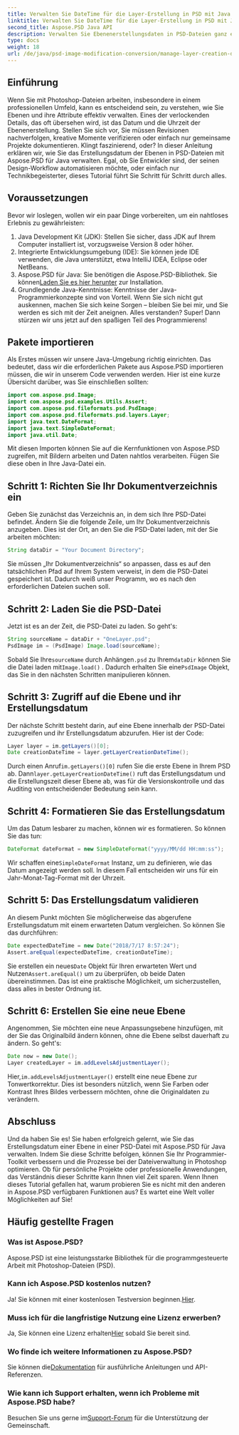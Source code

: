 ```yaml
---
title: Verwalten Sie DateTime für die Layer-Erstellung in PSD mit Java
linktitle: Verwalten Sie DateTime für die Layer-Erstellung in PSD mit Java
second_title: Aspose.PSD Java API
description: Verwalten Sie Ebenenerstellungsdaten in PSD-Dateien ganz einfach mit Java. Diese Anleitung führt Sie durch die Verwendung von Aspose.PSD für die nahtlose Bildbearbeitung und Ebenenverwaltung.
type: docs
weight: 18
url: /de/java/psd-image-modification-conversion/manage-layer-creation-datetime-psd/
---
```

## Einführung
Wenn Sie mit Photoshop-Dateien arbeiten, insbesondere in einem professionellen Umfeld, kann es entscheidend sein, zu verstehen, wie Sie Ebenen und ihre Attribute effektiv verwalten. Eines der verlockenden Details, das oft übersehen wird, ist das Datum und die Uhrzeit der Ebenenerstellung. Stellen Sie sich vor, Sie müssen Revisionen nachverfolgen, kreative Momente verifizieren oder einfach nur gemeinsame Projekte dokumentieren. Klingt faszinierend, oder? In dieser Anleitung erklären wir, wie Sie das Erstellungsdatum der Ebenen in PSD-Dateien mit Aspose.PSD für Java verwalten. Egal, ob Sie Entwickler sind, der seinen Design-Workflow automatisieren möchte, oder einfach nur Technikbegeisterter, dieses Tutorial führt Sie Schritt für Schritt durch alles.
## Voraussetzungen
Bevor wir loslegen, wollen wir ein paar Dinge vorbereiten, um ein nahtloses Erlebnis zu gewährleisten:
1. Java Development Kit (JDK): Stellen Sie sicher, dass JDK auf Ihrem Computer installiert ist, vorzugsweise Version 8 oder höher.
2. Integrierte Entwicklungsumgebung (IDE): Sie können jede IDE verwenden, die Java unterstützt, etwa IntelliJ IDEA, Eclipse oder NetBeans.
3.  Aspose.PSD für Java: Sie benötigen die Aspose.PSD-Bibliothek. Sie können[Laden Sie es hier herunter](https://releases.aspose.com/psd/java/) zur Installation.
4. Grundlegende Java-Kenntnisse: Kenntnisse der Java-Programmierkonzepte sind von Vorteil. Wenn Sie sich nicht gut auskennen, machen Sie sich keine Sorgen – bleiben Sie bei mir, und Sie werden es sich mit der Zeit aneignen.
Alles verstanden? Super! Dann stürzen wir uns jetzt auf den spaßigen Teil des Programmierens!
## Pakete importieren
Als Erstes müssen wir unsere Java-Umgebung richtig einrichten. Das bedeutet, dass wir die erforderlichen Pakete aus Aspose.PSD importieren müssen, die wir in unserem Code verwenden werden. Hier ist eine kurze Übersicht darüber, was Sie einschließen sollten:
```java
import com.aspose.psd.Image;
import com.aspose.psd.examples.Utils.Assert;
import com.aspose.psd.fileformats.psd.PsdImage;
import com.aspose.psd.fileformats.psd.layers.Layer;
import java.text.DateFormat;
import java.text.SimpleDateFormat;
import java.util.Date;
```
Mit diesen Importen können Sie auf die Kernfunktionen von Aspose.PSD zugreifen, mit Bildern arbeiten und Daten nahtlos verarbeiten. Fügen Sie diese oben in Ihre Java-Datei ein.
## Schritt 1: Richten Sie Ihr Dokumentverzeichnis ein
Geben Sie zunächst das Verzeichnis an, in dem sich Ihre PSD-Datei befindet. Ändern Sie die folgende Zeile, um Ihr Dokumentverzeichnis anzugeben. Dies ist der Ort, an den Sie die PSD-Datei laden, mit der Sie arbeiten möchten:
```java
String dataDir = "Your Document Directory";
```

Sie müssen „Ihr Dokumentverzeichnis“ so anpassen, dass es auf den tatsächlichen Pfad auf Ihrem System verweist, in dem die PSD-Datei gespeichert ist. Dadurch weiß unser Programm, wo es nach den erforderlichen Dateien suchen soll.
## Schritt 2: Laden Sie die PSD-Datei
Jetzt ist es an der Zeit, die PSD-Datei zu laden. So geht's:
```java
String sourceName = dataDir + "OneLayer.psd";
PsdImage im = (PsdImage) Image.load(sourceName);
```

 Sobald Sie Ihre`sourceName` durch Anhängen`.psd` zu Ihrem`dataDir` können Sie die Datei laden mit`Image.load()` . Dadurch erhalten Sie eine`PsdImage` Objekt, das Sie in den nächsten Schritten manipulieren können.
## Schritt 3: Zugriff auf die Ebene und ihr Erstellungsdatum
Der nächste Schritt besteht darin, auf eine Ebene innerhalb der PSD-Datei zuzugreifen und ihr Erstellungsdatum abzurufen. Hier ist der Code:
```java
Layer layer = im.getLayers()[0];
Date creationDateTime = layer.getLayerCreationDateTime();
```

 Durch einen Anruf`im.getLayers()[0]` rufen Sie die erste Ebene in Ihrem PSD ab. Dann`layer.getLayerCreationDateTime()` ruft das Erstellungsdatum und die Erstellungszeit dieser Ebene ab, was für die Versionskontrolle und das Auditing von entscheidender Bedeutung sein kann.
## Schritt 4: Formatieren Sie das Erstellungsdatum
Um das Datum lesbarer zu machen, können wir es formatieren. So können Sie das tun:
```java
DateFormat dateFormat = new SimpleDateFormat("yyyy/MM/dd HH:mm:ss");
```

 Wir schaffen eine`SimpleDateFormat` Instanz, um zu definieren, wie das Datum angezeigt werden soll. In diesem Fall entscheiden wir uns für ein Jahr-Monat-Tag-Format mit der Uhrzeit.
## Schritt 5: Das Erstellungsdatum validieren
An diesem Punkt möchten Sie möglicherweise das abgerufene Erstellungsdatum mit einem erwarteten Datum vergleichen. So können Sie das durchführen:
```java
Date expectedDateTime = new Date("2018/7/17 8:57:24");
Assert.areEqual(expectedDateTime, creationDateTime);
```

 Sie erstellen ein neues`Date` Objekt für Ihren erwarteten Wert und Nutzen`Assert.areEqual()` um zu überprüfen, ob beide Daten übereinstimmen. Das ist eine praktische Möglichkeit, um sicherzustellen, dass alles in bester Ordnung ist.
## Schritt 6: Erstellen Sie eine neue Ebene
Angenommen, Sie möchten eine neue Anpassungsebene hinzufügen, mit der Sie das Originalbild ändern können, ohne die Ebene selbst dauerhaft zu ändern. So geht's:
```java
Date now = new Date();
Layer createdLayer = im.addLevelsAdjustmentLayer();
```

 Hier,`im.addLevelsAdjustmentLayer()` erstellt eine neue Ebene zur Tonwertkorrektur. Dies ist besonders nützlich, wenn Sie Farben oder Kontrast Ihres Bildes verbessern möchten, ohne die Originaldaten zu verändern.
## Abschluss
Und da haben Sie es! Sie haben erfolgreich gelernt, wie Sie das Erstellungsdatum einer Ebene in einer PSD-Datei mit Aspose.PSD für Java verwalten. Indem Sie diese Schritte befolgen, können Sie Ihr Programmier-Toolkit verbessern und die Prozesse bei der Dateiverwaltung in Photoshop optimieren. Ob für persönliche Projekte oder professionelle Anwendungen, das Verständnis dieser Schritte kann Ihnen viel Zeit sparen.
Wenn Ihnen dieses Tutorial gefallen hat, warum probieren Sie es nicht mit den anderen in Aspose.PSD verfügbaren Funktionen aus? Es wartet eine Welt voller Möglichkeiten auf Sie!
## Häufig gestellte Fragen
### Was ist Aspose.PSD?  
Aspose.PSD ist eine leistungsstarke Bibliothek für die programmgesteuerte Arbeit mit Photoshop-Dateien (PSD).
### Kann ich Aspose.PSD kostenlos nutzen?  
 Ja! Sie können mit einer kostenlosen Testversion beginnen.[Hier](https://releases.aspose.com/).
### Muss ich für die langfristige Nutzung eine Lizenz erwerben?  
 Ja, Sie können eine Lizenz erhalten[Hier](https://purchase.aspose.com/buy) sobald Sie bereit sind.
### Wo finde ich weitere Informationen zu Aspose.PSD?  
 Sie können die[Dokumentation](https://reference.aspose.com/psd/java/) für ausführliche Anleitungen und API-Referenzen.
### Wie kann ich Support erhalten, wenn ich Probleme mit Aspose.PSD habe?  
 Besuchen Sie uns gerne im[Support-Forum](https://forum.aspose.com/c/psd/34) für die Unterstützung der Gemeinschaft.